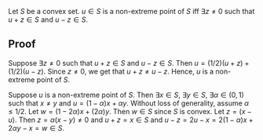 Let $S$ be a convex set. $u \in S$ is a non-extreme point of $S$ iff
$\exists z \neq 0$ such that $u + z \in S$ and $u - z \in S$.

## Proof

Suppose $\exists z \neq 0$ such that $u + z \in S$ and $u - z \in S$.
Then $u = (1/2)(u + z) + (1/2)(u - z)$.
Since $z \neq 0$, we get that $u + z \neq u - z$.
Hence, $u$ is a non-extreme point of $S$.

Suppose $u$ is a non-extreme point of $S$.
Then $\exists x \in S$, $\exists y \in S$, $\exists \alpha \in (0, 1)$
such that $x \neq y$ and $u = (1-\alpha)x + \alpha y$.
Without loss of generality, assume $\alpha \le 1/2$.
Let $w = (1-2\alpha)x + (2\alpha)y$. Then $w \in S$ since $S$ is convex.
Let $z = (x - u)$. Then $z = \alpha(x - y) \neq 0$ and $u + z = x \in S$
and $u - z = 2u - x = 2(1-\alpha)x + 2\alpha y - x = w \in S$.
